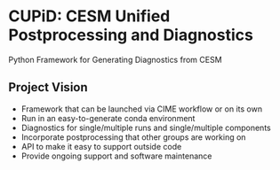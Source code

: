 # CUPiD: CESM Unified Postprocessing and Diagnostics
Python Framework for Generating Diagnostics from CESM

## Project Vision
- Framework that can be launched via CIME workflow or on its own
- Run in an easy-to-generate conda environment
- Diagnostics for single/multiple runs and single/multiple components
- Incorporate postprocessing that other groups are working on
- API to make it easy to support outside code
- Provide ongoing support and software maintenance
